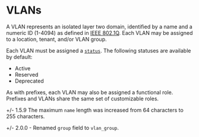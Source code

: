 # VLANs

A VLAN represents an isolated layer two domain, identified by a name and a numeric ID (1-4094) as defined in [IEEE 802.1Q](https://en.wikipedia.org/wiki/IEEE_802.1Q). Each VLAN may be assigned to a location, tenant, and/or VLAN group.

Each VLAN must be assigned a [`status`](../../models/extras/status.md). The following statuses are available by default:

* Active
* Reserved
* Deprecated

As with prefixes, each VLAN may also be assigned a functional role. Prefixes and VLANs share the same set of customizable roles.

+/- 1.5.9
    The maximum `name` length was increased from 64 characters to 255 characters.

+/- 2.0.0
    - Renamed `group` field to `vlan_group`.
